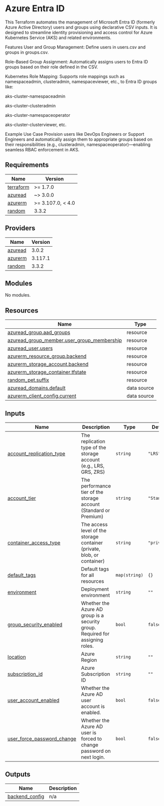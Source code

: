 # Azure Entra ID
This Terraform automates the management of Microsoft Entra ID (formerly Azure Active Directory) users and groups using declarative CSV inputs. It is designed to streamline identity provisioning and access control for Azure Kubernetes Service (AKS) and related environments.

Features
User and Group Management: Define users in users.csv and groups in groups.csv.

Role-Based Group Assignment: Automatically assigns users to Entra ID groups based on their role defined in the CSV.

Kubernetes Role Mapping: Supports role mappings such as namespaceadmin, clusteradmin, namespaceviewer, etc., to Entra ID groups like:

aks-cluster-namespaceadmin

aks-cluster-clusteradmin

aks-cluster-namespaceoperator

aks-cluster-clusterviewer, etc.

Example Use Case
Provision users like DevOps Engineers or Support Engineers and automatically assign them to appropriate groups based on their responsibilities (e.g., clusteradmin, namespaceoperator)—enabling seamless RBAC enforcement in AKS.

<!-- BEGINNING OF PRE-COMMIT-TERRAFORM DOCS HOOK -->
## Requirements

| Name | Version |
|------|---------|
| <a name="requirement_terraform"></a> [terraform](#requirement\_terraform) | >= 1.7.0 |
| <a name="requirement_azuread"></a> [azuread](#requirement\_azuread) | ~> 3.0.0 |
| <a name="requirement_azurerm"></a> [azurerm](#requirement\_azurerm) | >= 3.107.0, < 4.0 |
| <a name="requirement_random"></a> [random](#requirement\_random) | 3.3.2 |

## Providers

| Name | Version |
|------|---------|
| <a name="provider_azuread"></a> [azuread](#provider\_azuread) | 3.0.2 |
| <a name="provider_azurerm"></a> [azurerm](#provider\_azurerm) | 3.117.1 |
| <a name="provider_random"></a> [random](#provider\_random) | 3.3.2 |

## Modules

No modules.

## Resources

| Name | Type |
|------|------|
| [azuread_group.aad_groups](https://registry.terraform.io/providers/hashicorp/azuread/latest/docs/resources/group) | resource |
| [azuread_group_member.user_group_membership](https://registry.terraform.io/providers/hashicorp/azuread/latest/docs/resources/group_member) | resource |
| [azuread_user.users](https://registry.terraform.io/providers/hashicorp/azuread/latest/docs/resources/user) | resource |
| [azurerm_resource_group.backend](https://registry.terraform.io/providers/hashicorp/azurerm/latest/docs/resources/resource_group) | resource |
| [azurerm_storage_account.backend](https://registry.terraform.io/providers/hashicorp/azurerm/latest/docs/resources/storage_account) | resource |
| [azurerm_storage_container.tfstate](https://registry.terraform.io/providers/hashicorp/azurerm/latest/docs/resources/storage_container) | resource |
| [random_pet.suffix](https://registry.terraform.io/providers/hashicorp/random/3.3.2/docs/resources/pet) | resource |
| [azuread_domains.default](https://registry.terraform.io/providers/hashicorp/azuread/latest/docs/data-sources/domains) | data source |
| [azurerm_client_config.current](https://registry.terraform.io/providers/hashicorp/azurerm/latest/docs/data-sources/client_config) | data source |

## Inputs

| Name | Description | Type | Default | Required |
|------|-------------|------|---------|:--------:|
| <a name="input_account_replication_type"></a> [account\_replication\_type](#input\_account\_replication\_type) | The replication type of the storage account (e.g., LRS, GRS, ZRS) | `string` | `"LRS"` | no |
| <a name="input_account_tier"></a> [account\_tier](#input\_account\_tier) | The performance tier of the storage account (Standard or Premium) | `string` | `"Standard"` | no |
| <a name="input_container_access_type"></a> [container\_access\_type](#input\_container\_access\_type) | The access level of the storage container (private, blob, or container) | `string` | `"private"` | no |
| <a name="input_default_tags"></a> [default\_tags](#input\_default\_tags) | Default tags for all resources | `map(string)` | `{}` | no |
| <a name="input_environment"></a> [environment](#input\_environment) | Deployment environment | `string` | `""` | no |
| <a name="input_group_security_enabled"></a> [group\_security\_enabled](#input\_group\_security\_enabled) | Whether the Azure AD group is a security group. Required for assigning roles. | `bool` | `false` | no |
| <a name="input_location"></a> [location](#input\_location) | Azure Region | `string` | `""` | no |
| <a name="input_subscription_id"></a> [subscription\_id](#input\_subscription\_id) | Azure Subscription ID | `string` | `""` | no |
| <a name="input_user_account_enabled"></a> [user\_account\_enabled](#input\_user\_account\_enabled) | Whether the Azure AD user account is enabled. | `bool` | `false` | no |
| <a name="input_user_force_password_change"></a> [user\_force\_password\_change](#input\_user\_force\_password\_change) | Whether the Azure AD user is forced to change password on next login. | `bool` | `false` | no |

## Outputs

| Name | Description |
|------|-------------|
| <a name="output_backend_config"></a> [backend\_config](#output\_backend\_config) | n/a |
<!-- END OF PRE-COMMIT-TERRAFORM DOCS HOOK -->

